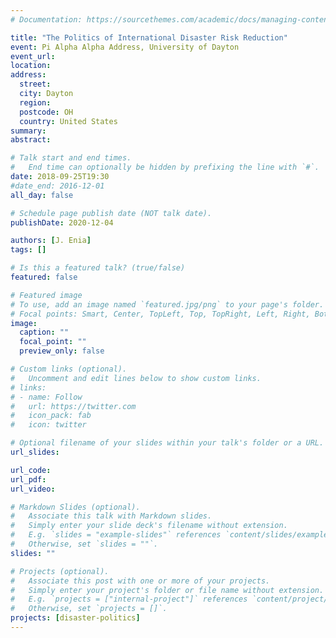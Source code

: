 ```yaml
---
# Documentation: https://sourcethemes.com/academic/docs/managing-content/

title: "The Politics of International Disaster Risk Reduction"
event: Pi Alpha Alpha Address, University of Dayton
event_url: 
location: 
address:
  street:
  city: Dayton
  region:
  postcode: OH
  country: United States
summary:
abstract:

# Talk start and end times.
#   End time can optionally be hidden by prefixing the line with `#`.
date: 2018-09-25T19:30
#date_end: 2016-12-01
all_day: false

# Schedule page publish date (NOT talk date).
publishDate: 2020-12-04

authors: [J. Enia]
tags: []

# Is this a featured talk? (true/false)
featured: false

# Featured image
# To use, add an image named `featured.jpg/png` to your page's folder. 
# Focal points: Smart, Center, TopLeft, Top, TopRight, Left, Right, BottomLeft, Bottom, BottomRight.
image:
  caption: ""
  focal_point: ""
  preview_only: false

# Custom links (optional).
#   Uncomment and edit lines below to show custom links.
# links:
# - name: Follow
#   url: https://twitter.com
#   icon_pack: fab
#   icon: twitter

# Optional filename of your slides within your talk's folder or a URL.
url_slides: 

url_code:
url_pdf:
url_video: 

# Markdown Slides (optional).
#   Associate this talk with Markdown slides.
#   Simply enter your slide deck's filename without extension.
#   E.g. `slides = "example-slides"` references `content/slides/example-slides.md`.
#   Otherwise, set `slides = ""`.
slides: ""

# Projects (optional).
#   Associate this post with one or more of your projects.
#   Simply enter your project's folder or file name without extension.
#   E.g. `projects = ["internal-project"]` references `content/project/deep-learning/index.md`.
#   Otherwise, set `projects = []`.
projects: [disaster-politics]
---
```

